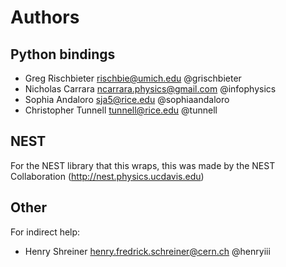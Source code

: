 # Authors

## Python bindings

* Greg Rischbieter <rischbie@umich.edu> @grischbieter
* Nicholas Carrara <ncarrara.physics@gmail.com> @infophysics
* Sophia Andaloro <sja5@rice.edu> @sophiaandaloro
* Christopher Tunnell <tunnell@rice.edu> @tunnell

## NEST

For the NEST library that this wraps, this was made by the NEST Collaboration (http://nest.physics.ucdavis.edu)

## Other

For indirect help:

* Henry Shreiner <henry.fredrick.schreiner@cern.ch> @henryiii
